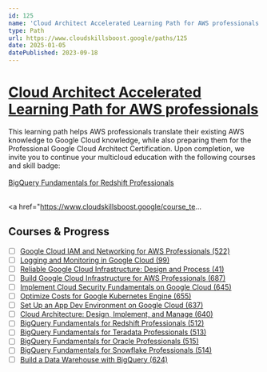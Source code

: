 ```yaml
---
id: 125
name: 'Cloud Architect Accelerated Learning Path for AWS professionals'
type: Path
url: https://www.cloudskillsboost.google/paths/125
date: 2025-01-05
datePublished: 2023-09-18
---
```


# [Cloud Architect Accelerated Learning Path for AWS professionals](https://www.cloudskillsboost.google/paths/125)

This learning path helps AWS professionals translate their existing AWS knowledge to Google Cloud knowledge, while also preparing them for the Professional Google Cloud Architect Certification. Upon completion, we invite you to continue your multicloud education with the following courses and skill badge:<br>
<br><a href="https://www.cloudskillsboost.google/course_templates/512">BigQuery Fundamentals for Redshift Professionals</a>

<br><a href="https://www.cloudskillsboost.google/course_te...

## Courses & Progress

- [ ] [Google Cloud IAM and Networking for AWS Professionals (522)](../courses/Google-Cloud-IAM-and-Networking-for-AWS-Professionals.md)
- [ ] [Logging and Monitoring in Google Cloud (99)](../courses/Logging-and-Monitoring-in-Google-Cloud.md)
- [ ] [Reliable Google Cloud Infrastructure: Design and Process (41)](../courses/Reliable-Google-Cloud-Infrastructure-Design-and-Process.md)
- [ ] [Build Google Cloud Infrastructure for AWS Professionals (687)](../courses/Build-Google-Cloud-Infrastructure-for-AWS-Professionals.md)
- [ ] [Implement Cloud Security Fundamentals on Google Cloud (645)](../courses/Implement-Cloud-Security-Fundamentals-on-Google-Cloud.md)
- [ ] [Optimize Costs for Google Kubernetes Engine (655)](../courses/Optimize-Costs-for-Google-Kubernetes-Engine.md)
- [ ] [Set Up an App Dev Environment on Google Cloud (637)](../courses/Set-Up-an-App-Dev-Environment-on-Google-Cloud.md)
- [ ] [Cloud Architecture: Design, Implement, and Manage (640)](../courses/Cloud-Architecture-Design-Implement-and-Manage.md)
- [ ] [BigQuery Fundamentals for Redshift Professionals (512)](../courses/BigQuery-Fundamentals-for-Redshift-Professionals.md)
- [ ] [BigQuery Fundamentals for Teradata Professionals (513)](../courses/BigQuery-Fundamentals-for-Teradata-Professionals.md)
- [ ] [BigQuery Fundamentals for Oracle Professionals (515)](../courses/BigQuery-Fundamentals-for-Oracle-Professionals.md)
- [ ] [BigQuery Fundamentals for Snowflake Professionals (514)](../courses/BigQuery-Fundamentals-for-Snowflake-Professionals.md)
- [ ] [Build a Data Warehouse with BigQuery (624)](../courses/Build-a-Data-Warehouse-with-BigQuery.md)
